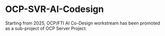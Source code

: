 # OCP-SVR-AI-Codesign

Starting from 2025, OCP/FTI AI Co-Design workstream has been promoted as a sub-project of OCP Server Project.
